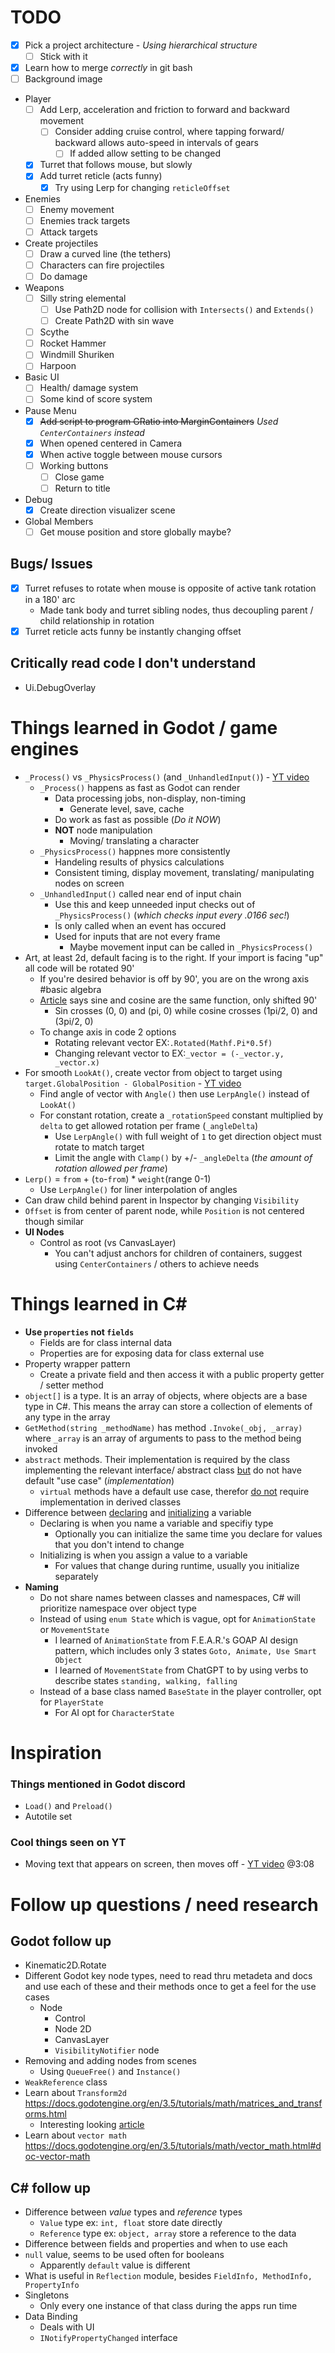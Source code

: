 # TODO
- [x] Pick a project architecture - *Using hierarchical structure*
    - [ ] Stick with it
- [x] Learn how to merge *correctly* in git bash
- [ ] Background image
- Player
    - [ ] Add Lerp, acceleration and friction to forward and backward movement
        - [ ] Consider adding cruise control, where tapping forward/ backward allows auto-speed in intervals of gears
            - [ ] If added allow setting to be changed
    - [x] Turret that follows mouse, but slowly
    - [x] Add turret reticle (acts funny)
        - [x] Try using Lerp for changing `reticleOffset`
- Enemies
    - [ ] Enemy movement
    - [ ] Enemies track targets
    - [ ] Attack targets
- Create projectiles
    - [ ] Draw a curved line (the tethers)
    - [ ] Characters can fire projectiles
    - [ ] Do damage
- Weapons
    - [ ] Silly string elemental
        - [ ] Use Path2D node for collision with `Intersects()` and `Extends()`
        - [ ] Create Path2D with sin wave
    - [ ] Scythe 
    - [ ] Rocket Hammer
    - [ ] Windmill Shuriken
    - [ ] Harpoon
- Basic UI
    - [ ] Health/ damage system
    - [ ] Some kind of score system
- Pause Menu
    - [x] ~~Add script to program GRatio into MarginContainers~~ *Used `CenterContainers` instead*
    - [x] When opened centered in Camera
    - [x] When active toggle between mouse cursors
    - [ ] Working buttons
        - [ ] Close game
        - [ ] Return to title
- Debug
    - [x] Create direction visualizer scene
- Global Members
    - [ ] Get mouse position and store globally maybe?

## Bugs/ Issues
- [x] Turret refuses to rotate when mouse is opposite of active tank rotation in a 180' arc
    - Made tank body and turret sibling nodes, thus decoupling parent / child relationship in rotation
- [x] Turret reticle acts funny be instantly changing offset

## Critically read code I don't understand
- Ui.DebugOverlay

# Things learned in Godot / game engines
- `_Process()` vs `_PhysicsProcess()` (and `_UnhandledInput()`) - [YT video](https://www.youtube.com/watch?v=UrbcDJFLPc0)
    - `_Process()` happens as fast as Godot can render
        - Data processing jobs, non-display, non-timing
            - Generate level, save, cache
        - Do work as fast as possible (*Do it NOW*)
        - __NOT__ node manipulation
            - Moving/ translating a character
    - `_PhysicsProcess()` happnes more consistently
        - Handeling results of physics calculations
        - Consistent timing, display movement, translating/ manipulating nodes on screen
    - `_UnhandledInput()` called near end of input chain
        - Use this and keep unneeded input checks out of `_PhysicsProcess()` (*which checks input every .0166 sec!*)
        - Is only called when an event has occured
        - Used for inputs that are not every frame
            - Maybe movement input can be called in `_PhysicsProcess()`
- Art, at least 2d, default facing is to the right. If your import is facing "up" all code will be rotated 90'
    - If you're desired behavior is off by 90', you are on the wrong axis #basic algebra
    - [Article](https://www.alanzucconi.com/2016/02/03/2d-rotations/) says sine and cosine are the same function, only shifted 90'
        - Sin crosses (0, 0) and (pi, 0) while cosine crosses (1pi/2, 0) and (3pi/2, 0)
    - To change axis in code 2 options
        - Rotating relevant vector EX:`.Rotated(Mathf.Pi*0.5f)`
        - Changing relevant vector to EX:`_vector = (-_vector.y, _vector.x)`
- For smooth `LookAt()`, create vector from object to target using `target.GlobalPosition - GlobalPosition` - [YT video](https://www.youtube.com/watch?v=ciT_jDol9G8)
    - Find angle of vector with `Angle()` then use `LerpAngle()` instead of `LookAt()`
    - For constant rotation, create a `_rotationSpeed` constant multiplied by `delta` to get allowed rotation per frame (`_angleDelta`)
        - Use `LerpAngle()` with full weight of `1` to get direction object must rotate to match target
        - Limit the angle with `Clamp()` by +/- `_angleDelta` (*the amount of rotation allowed per frame*)
- `Lerp()` = `from` + (`to`-`from`) * `weight`(range 0-1)
    - Use `LerpAngle()` for liner interpolation of angles
- Can draw child behind parent in Inspector by changing `Visibility`
- `Offset` is from center of parent node, while `Position` is not centered though similar
- __UI Nodes__
    - Control as root (vs CanvasLayer)
        - You can't adjust anchors for children of containers, suggest using `CenterContainers` / others to achieve needs
# Things learned in C#
- __Use `properties` not `fields`__
    - Fields are for class internal data
    - Properties are for exposing data for class external use
- Property wrapper pattern
    - Create a private field and then access it with a public property getter / setter method
- `object[]` is a type. It is an array of objects, where objects are a base type in C#. This means the array can store a collection of elements of any type in the array
- `GetMethod(string _methodName)` has method `.Invoke(_obj, _array)` where `_array` is an array of arguments to pass to the method being invoked
- `abstract` methods. Their implementation is required by the class implementing the relevant interface/ abstract class <u>but</u> do not have default "use case" (*implementation*)
    - `virtual` methods have a default use case, therefor <u>do not</u> require implementation in derived classes
- Difference between <u>declaring</u> and <u>initializing</u> a variable
    - Declaring is when you name a variable and specifiy type
        - Optionally you can initialize the same time you declare for values that you don't intend to change
    - Initializing is when you assign a value to a variable
        - For values that change during runtime, usually you initialize separately
- __Naming__
    - Do not share names between classes and namespaces, C# will prioritize namespace over object type
    - Instead of using `enum State` which is vague, opt for `AnimationState` or `MovementState`
        - I learned of `AnimationState` from F.E.A.R.'s GOAP AI design pattern, which includes only 3 states `Goto, Animate, Use Smart Object`
        - I learned of `MovementState` from ChatGPT to by using verbs to describe states `standing, walking, falling`
    - Instead of a base class named `BaseState` in the player controller, opt for `PlayerState`
        - For AI opt for `CharacterState`

# Inspiration
### Things mentioned in Godot discord
- `Load()` and `Preload()`
- Autotile set

### Cool things seen on YT
- Moving text that appears on screen, then moves off - [YT video](https://www.youtube.com/watch?v=4nHxqTmB_TY) @3:08

# Follow up questions / need research
## Godot follow up
- Kinematic2D.Rotate
- Different Godot key node types, need to read thru metadeta and docs and use each of these and their methods once to get a feel for the use cases
    - Node
        - Control
        - Node 2D
        - CanvasLayer
        - `VisibilityNotifier` node
- Removing and adding nodes from scenes
    - Using `QueueFree()` and `Instance()`
- `WeakReference` class
- Learn about `Transform2d` https://docs.godotengine.org/en/3.5/tutorials/math/matrices_and_transforms.html
    - Interesting looking [article](https://www.alanzucconi.com/2016/02/10/tranfsormation-matrix/)
- Learn about `vector math` https://docs.godotengine.org/en/3.5/tutorials/math/vector_math.html#doc-vector-math

## C# follow up
- Difference between *value* types and *reference* types
    - `Value` type ex: `int, float` store date directly
    - `Reference` type ex: `object, array` store a reference to the data
- Difference between fields and properties and when to use each
- `null` value, seems to be used often for booleans 
    - Apparently `default` value is different
- What is useful in `Reflection` module, besides `FieldInfo, MethodInfo, PropertyInfo`
- Singletons
    - Only every one instance of that class during the apps run time
- Data Binding
    - Deals with UI
    - `INotifyPropertyChanged` interface
